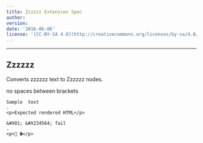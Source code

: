 ```yaml
---
title: Zzzzzz Extension Spec
author: 
version: 
date: '2016-06-06'
license: '[CC-BY-SA 4.0](http://creativecommons.org/licenses/by-sa/4.0/)'
...
```


---

## Zzzzzz  

Converts zzzzzz text to Zzzzzz nodes.  

no spaces between brackets

```````````````````````````````` example(Zzzzzz: 1) options(option1, IGNORE)
Sample  text
.
<p>Expected rendered HTML</p>
````````````````````````````````


```````````````````````````````` example(Zzzzzz: 2) options(FAIL)
&#X01; &#X234564; fail
.
<p> �</p>
````````````````````````````````

